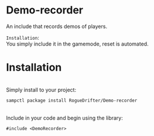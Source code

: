 # Demo-recorder

An include that records demos of players.  

`Installation`:  
You simply include it in the gamemode, reset is automated.  

# Installation<br/>
<br/>
Simply install to your project:<br/>

```bash
sampctl package install RogueDrifter/Demo-recorder
```
<br/>
Include in your code and begin using the library:<br/>

```pawn
#include <DemoRecorder>
```

